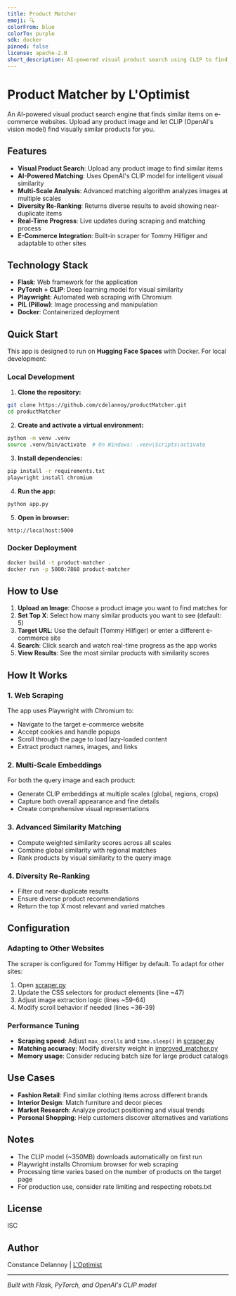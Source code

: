 ```yaml
---
title: Product Matcher
emoji: 🔍
colorFrom: blue
colorTo: purple
sdk: docker
pinned: false
license: apache-2.0
short_description: AI-powered visual product search using CLIP to find similar items on e-commerce sites
---
```


# Product Matcher by L'Optimist

An AI-powered visual product search engine that finds similar items on e-commerce websites. Upload any product image and let CLIP (OpenAI's vision model) find visually similar products for you.

## Features

- **Visual Product Search**: Upload any product image to find similar items
- **AI-Powered Matching**: Uses OpenAI's CLIP model for intelligent visual similarity
- **Multi-Scale Analysis**: Advanced matching algorithm analyzes images at multiple scales
- **Diversity Re-Ranking**: Returns diverse results to avoid showing near-duplicate items
- **Real-Time Progress**: Live updates during scraping and matching process
- **E-Commerce Integration**: Built-in scraper for Tommy Hilfiger and adaptable to other sites

## Technology Stack

- **Flask**: Web framework for the application
- **PyTorch + CLIP**: Deep learning model for visual similarity
- **Playwright**: Automated web scraping with Chromium
- **PIL (Pillow)**: Image processing and manipulation
- **Docker**: Containerized deployment

## Quick Start

This app is designed to run on **Hugging Face Spaces** with Docker. For local development:

### Local Development

1. **Clone the repository:**
```bash
git clone https://github.com/cdelannoy/productMatcher.git
cd productMatcher
```

2. **Create and activate a virtual environment:**
```bash
python -m venv .venv
source .venv/bin/activate  # On Windows: .venv\Scripts\activate
```

3. **Install dependencies:**
```bash
pip install -r requirements.txt
playwright install chromium
```

4. **Run the app:**
```bash
python app.py
```

5. **Open in browser:**
```
http://localhost:5000
```

### Docker Deployment

```bash
docker build -t product-matcher .
docker run -p 5000:7860 product-matcher
```

## How to Use

1. **Upload an Image**: Choose a product image you want to find matches for
2. **Set Top X**: Select how many similar products you want to see (default: 5)
3. **Target URL**: Use the default (Tommy Hilfiger) or enter a different e-commerce site
4. **Search**: Click search and watch real-time progress as the app works
5. **View Results**: See the most similar products with similarity scores

## How It Works

### 1. Web Scraping
The app uses Playwright with Chromium to:
- Navigate to the target e-commerce website
- Accept cookies and handle popups
- Scroll through the page to load lazy-loaded content
- Extract product names, images, and links

### 2. Multi-Scale Embeddings
For both the query image and each product:
- Generate CLIP embeddings at multiple scales (global, regions, crops)
- Capture both overall appearance and fine details
- Create comprehensive visual representations

### 3. Advanced Similarity Matching
- Compute weighted similarity scores across all scales
- Combine global similarity with regional matches
- Rank products by visual similarity to the query image

### 4. Diversity Re-Ranking
- Filter out near-duplicate results
- Ensure diverse product recommendations
- Return the top X most relevant and varied matches

## Configuration

### Adapting to Other Websites

The scraper is configured for Tommy Hilfiger by default. To adapt for other sites:

1. Open [scraper.py](scraper.py)
2. Update the CSS selectors for product elements (line ~47)
3. Adjust image extraction logic (lines ~59-64)
4. Modify scroll behavior if needed (lines ~36-39)

### Performance Tuning

- **Scraping speed**: Adjust `max_scrolls` and `time.sleep()` in [scraper.py](scraper.py)
- **Matching accuracy**: Modify diversity weight in [improved_matcher.py](improved_matcher.py)
- **Memory usage**: Consider reducing batch size for large product catalogs

## Use Cases

- **Fashion Retail**: Find similar clothing items across different brands
- **Interior Design**: Match furniture and decor pieces
- **Market Research**: Analyze product positioning and visual trends
- **Personal Shopping**: Help customers discover alternatives and variations

## Notes

- The CLIP model (~350MB) downloads automatically on first run
- Playwright installs Chromium browser for web scraping
- Processing time varies based on the number of products on the target page
- For production use, consider rate limiting and respecting robots.txt

## License

ISC

## Author

Constance Delannoy | [L'Optimist](https://l-optimist.com)

---

*Built with Flask, PyTorch, and OpenAI's CLIP model*
